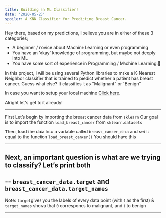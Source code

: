 ```yaml
---
title: Building an ML Classifier!
date: '2020-05-25'
spoiler: A KNN Classifier for Predicting Breast Cancer.
---
```


Hey there, based on my predictions, I believe you are in either of these 3 categories;
* A beginner / novice about Machine Learning or even programming
* You have an 'okay' knowledge of programming, but maybe not deeply into ML
* You have some sort of experience in Programming / Machine Learning.🙌

In this project, I will be using several Python libraries to make a K-Nearest Neighbor classifier that is trained to predict whether a patient has breast cancer. Guess what else? It classifies it as "Malignant" or "Benign"

In case you want to setup your local machine  [Click here](https://medium.com/@GalarnykMichael/install-python-on-windows-anaconda-c63c7c3d1444).

Alright let's get to it already!

---

First Let’s begin by importing the breast cancer data from `sklearn`
Our goal is to import the function `load_breast_cancer` from `sklearn.datasets`

Then, load the data into a variable called `breast_cancer_data` and set it equal to the function `load_breast_cancer()`
You should have this



---
## Next, an important question is what are we trying to classify? Let’s print both
--
`breast_cancer_data.target` and `breast_cancer_data.target_names`
--
Note: `target`gives you the labels of every data point (with `0` as the first) & `target_names` showa that `0` corresponds to malignant, and `1` to benign 

---

